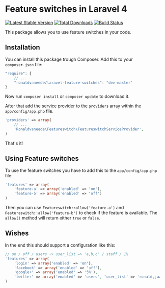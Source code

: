 # Feature switches in Laravel 4

[![Latest Stable Version](https://poser.pugx.org/ronaldvaneede/laravel-feature-switches/v/stable.png)](https://packagist.org/packages/ronaldvaneede/laravel-feature-switches) [![Total Downloads](https://poser.pugx.org/ronaldvaneede/laravel-feature-switches/downloads.png)](https://packagist.org/packages/ronaldvaneede/laravel-feature-switches) [![Build Status](https://travis-ci.org/ronaldvaneede/laravel-feature-switches.png?branch=master)](https://travis-ci.org/ronaldvaneede/laravel-feature-switches)

This package allows you to use feature switches in your code.

## Installation

You can install this package trough Composer. Add this to your `composer.json` file:
```js
"require": {
    // ...
    "ronaldvaneede/laravel-feature-switches": "dev-master"
}
```

Now run `composer install` or `composer update` to download it.

After that add the service provider to the `providers` array within the `app/config/app.php` file.

```php
'providers' => array(
    // ...
    'Ronaldvaneede\Featureswitch\FeatureswitchServiceProvider',
)
```

That's it!

## Using Feature switches

To use the feature switches you have to add this to the `app/config/app.php` file:

```php
'features' => array(
    'feature-a' => array('enabled' => 'on'),
    'feature-b' => array('enabled' => 'off')
)
```

Then you can use `Featureswitch::allow('feature-a')` and `Featureswitch::allow('feature-b')` to check if the feature is available.
The `allow()` method will return either `true` or `false`.

## Wishes

In the end this should support a configuration like this:

```php
// on / off / users -> user_list => 'a,b,c' / staff / 1%
'features' => array(
    'login' => array('enabled' => 'on'),
    'facebook' => array('enabled' => 'off'),
    'google+' => array('enabled' => '5%'),
    'twitter' => array('enabled' => 'users', 'user_list' => 'ronald,jaap,piet')
)
```